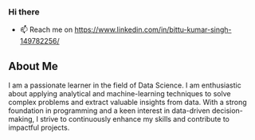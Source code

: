 ### Hi there
- 📫 Reach me on https://www.linkedin.com/in/bittu-kumar-singh-149782256/

## About Me
I am a passionate learner in the field of Data Science. I am enthusiastic about applying analytical and machine-learning techniques to solve complex problems and extract valuable insights from data. With a strong foundation in programming and a keen interest in data-driven decision-making, I strive to continuously enhance my skills and contribute to impactful projects.
